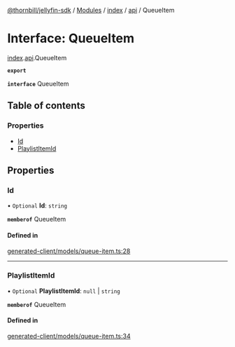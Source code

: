 [@thornbill/jellyfin-sdk](../README.md) / [Modules](../modules.md) / [index](../modules/index.md) / [api](../modules/index.api.md) / QueueItem

# Interface: QueueItem

[index](../modules/index.md).[api](../modules/index.api.md).QueueItem

**`export`**

**`interface`** QueueItem

## Table of contents

### Properties

- [Id](index.api.QueueItem.md#id)
- [PlaylistItemId](index.api.QueueItem.md#playlistitemid)

## Properties

### Id

• `Optional` **Id**: `string`

**`memberof`** QueueItem

#### Defined in

[generated-client/models/queue-item.ts:28](https://github.com/thornbill/jellyfin-sdk-typescript/blob/eb13db7/src/generated-client/models/queue-item.ts#L28)

___

### PlaylistItemId

• `Optional` **PlaylistItemId**: ``null`` \| `string`

**`memberof`** QueueItem

#### Defined in

[generated-client/models/queue-item.ts:34](https://github.com/thornbill/jellyfin-sdk-typescript/blob/eb13db7/src/generated-client/models/queue-item.ts#L34)
